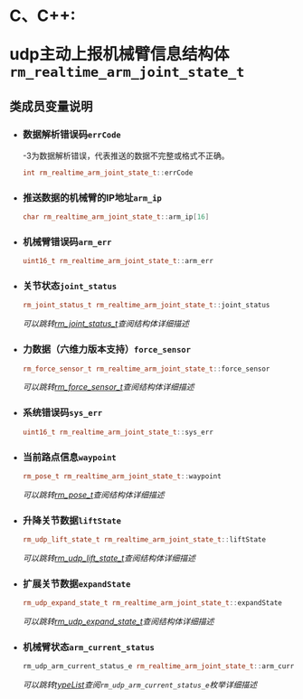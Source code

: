 # <p class="hidden">C、C++: </p>udp主动上报机械臂信息结构体`rm_realtime_arm_joint_state_t`

## 类成员变量说明

- ### 数据解析错误码`errCode`

    -3为数据解析错误，代表推送的数据不完整或格式不正确。

    ```C++
    int rm_realtime_arm_joint_state_t::errCode
    ```

- ### 推送数据的机械臂的IP地址`arm_ip`

    ```C++
    char rm_realtime_arm_joint_state_t::arm_ip[16]
    ```

- ### 机械臂错误码`arm_err`

    ```C++
    uint16_t rm_realtime_arm_joint_state_t::arm_err
    ```

- ### 关节状态`joint_status`

    ```C++
    rm_joint_status_t rm_realtime_arm_joint_state_t::joint_status
    ```

    *可以跳转[rm_joint_status_t](../struct/jointStatus)查阅结构体详细描述*

- ### 力数据（六维力版本支持）`force_sensor`

    ```C++
    rm_force_sensor_t rm_realtime_arm_joint_state_t::force_sensor
    ```

    *可以跳转[rm_force_sensor_t](../struct/forceSensor)查阅结构体详细描述*

- ### 系统错误码`sys_err`

    ```C++
    uint16_t rm_realtime_arm_joint_state_t::sys_err
    ```

- ### 当前路点信息`waypoint`

    ```C++
    rm_pose_t rm_realtime_arm_joint_state_t::waypoint
    ```

    *可以跳转[rm_pose_t](../struct/pose)查阅结构体详细描述*

- ### 升降关节数据`liftState`

    ```C++
    rm_udp_lift_state_t rm_realtime_arm_joint_state_t::liftState
    ```

    *可以跳转[rm_udp_lift_state_t](../struct/udpLiftState)查阅结构体详细描述*

- ### 扩展关节数据`expandState`

    ```C++
    rm_udp_expand_state_t rm_realtime_arm_joint_state_t::expandState
    ```

    *可以跳转[rm_udp_expand_state_t](../struct/udpExpandState)查阅结构体详细描述*
<!-- 
- ### 灵巧手数据`handState`

    ```C++
    rm_udp_hand_state_t rm_realtime_arm_joint_state_t::handState
    ```

    *可以跳转[rm_udp_hand_state_t](../struct/udpHandState)查阅结构体详细描述* -->

- ### 机械臂状态`arm_current_status`

    ```C++
    rm_udp_arm_current_status_e rm_realtime_arm_joint_state_t::arm_current_status
    ```

    *可以跳转[typeList](../type/typeList)查阅`rm_udp_arm_current_status_e`枚举详细描述*
